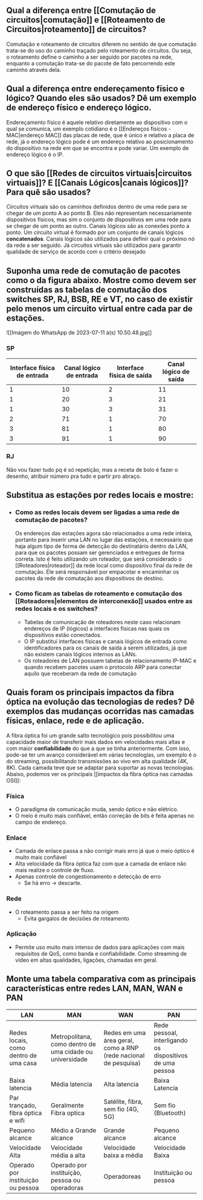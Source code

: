 ## Qual a diferença entre [[Comutação de circuitos|comutação]] e [[Roteamento de Circuitos|roteamento]] de circuitos?

Comutação e roteamento de circuitos diferem no sentido de que comutação trata-se do uso do caminho traçado pelo roteamento de circuitos. Ou seja, o roteamento define o caminho a ser seguido por pacotes na rede, enquanto a comutação trata-se do pacote de fato percorrendo este caminho através dela.

## Qual a diferença entre endereçamento físico e lógico? Quando eles são usados? Dê um exemplo de endereço físico e endereço lógico.

Endereçamento físico é aquele relativo diretamente ao dispositivo com o qual se comunica, um exemplo cotidiano é o [[Endereços físicos - MAC|endereço MAC]] das placas de rede, que é único e relativo a placa de rede, já o endereço lógico pode é um endereço relativo ao posicionamento do dispositivo na rede em que se encontra e pode variar. Um exemplo de endereço lógico é o IP.

## O que são [[Redes de circuitos virtuais|circuitos virtuais]]? E [[Canais Lógicos|canais lógicos]]? Para quê são usados?

Circuitos virtuais são os caminhos definidos dentro de uma rede para se chegar de um ponto A ao ponto B. Eles não representam necessariamente dispositivos físicos, mas sim o conjunto de dispositivos em uma rede para se chegar de um ponto ao outro. Canais lógicos são as conexões ponto a ponto. Um circuito virtual é formado por um conjunto de canais lógicos **concatenados**.
Canais lógicos são utilizados para definir qual o próximo nó da rede a ser seguido. Já circuitos virtuais são utilizados para garantir qualidade de serviço de acordo com o critério desejado

## Suponha uma rede de comutação de pacotes como o da figura abaixo. Mostre como devem ser construídas as tabelas de comutação dos switches SP, RJ, BSB, RE e VT, no caso de existir pelo menos um circuito virtual entre cada par de estações.
![[Imagem do WhatsApp de 2023-07-11 à(s) 10.50.48.jpg]]
### SP

| Interface física de entrada | Canal lógico de entrada | Interface física de saída | Canal lógico de saída |
| --------------------------- | ----------------------- | ------------------------- | --------------------- |
| 1                           | 10                      | 2                         | 11                    |
| 1                           | 20                      | 3                         | 21                    |
| 1                           | 30                      | 3                         | 31                    |
| 2                           | 71                      | 1                         | 70                    |
| 3                           | 81                      | 1                         | 80                    |
| 3                           | 91                      | 1                         | 90                    |

### RJ 

Não vou fazer tudo pq é só repetição, mas a receta de bolo é fazer o desenho, atribuir número pra tudo e partir pro abraço.

## Substitua as estações por redes locais e mostre:
- ### Como as redes locais devem ser ligadas a uma rede de comutação de pacotes?
	Os endereços das estações agora são relacionados a uma rede inteira, portanto para inserir uma LAN no lugar das estações, é necessário que haja algum tipo de forma de detecção do destinatário dentro da LAN, para que os pacotes possam ser gerenciados e entregues de forma correta. Isto é feito utilizando um roteador, que será considerado o [[Roteadores|roteador]] da rede local como dispositivo final da rede de comutação. Ele será responsável por empacotar e encaminhar os pacotes da rede de comutação aos dispositivos de destino.
- ### Como ficam as tabelas de roteamento e comutação dos [[Roteadores|elementos de interconexão]] usados entre as redes locais e os switches?
	- Tabelas de comunicação de roteadores neste caso relacionam endereços de IP (lógicos) a interfaces físicas nas quais os dispositivos estão conectados. 
	- O IP substitui interfaces físicas e canais lógicos de entrada como identificadores para os canais de saída a serem utilizados, já que não existem canais lógicos internos as LANs.
	- Os roteadores de LAN possuem tabelas de relacionamento IP-MAC e quando recebem pacotes usam o protocolo ARP para conectar aquilo que receberam da rede de comutação

## Quais foram os principais impactos da fibra óptica na evolução das tecnologias de redes? Dê exemplos das mudanças ocorridas nas camadas físicas, enlace, rede e de aplicação.
A fibra óptica foi um grande salto tecnológico pois possibilitou uma capacidade maior de transferir mais dados em velocidades mais altas e com maior **confiabilidade** do que a que se tinha anteriormente. Com isso, pode-se ter um avanço considerável em várias tecnologias, um exemplo é o do streaming, possibilitando transmissões ao vivo em alta qualidade (4K, 8K). Cada camada teve que se adaptar para suportar as novas tecnologias.
Abaixo, podemos ver os principais [[impactos da fibra óptica nas camadas OSI]]:
### Física
- O paradigma de comunicação muda, sendo óptico e não elétrico.
- O meio é muito mais confiável, então correção de bits é feita apenas no campo de endereço.
### Enlace
- Camada de enlace passa a não corrigir mais erro já que o meio óptico é muito mais confiável
- Alta velocidade da fibra óptica faz com que a camada de enlace não mais realize o controle de fluxo.
- Apenas controle de congestionamento e detecção de erro
	- Se há erro -> descarte.
### Rede
- O roteamento passa a ser feito na origem
	- Evita gargalos de decisões de roteamento
### Aplicação
- Permite uso muito mais intenso de dados para aplicações com mais requisitos de QoS, como banda e confiabilidade. Como streaming de vídeo em altas qualidades, ligações, chamadas em geral.

## Monte uma tabela comparativa com as principais características entre redes LAN, MAN, WAN e PAN
| LAN                                   | MAN                                                      | WAN                                                             | PAN                                                      |
| ------------------------------------- | -------------------------------------------------------- | --------------------------------------------------------------- | -------------------------------------------------------- |
| Redes locais, como dentro de uma casa | Metropolitana, como dentro de uma cidade ou universidade | Redes em uma área geral, como a RNP (rede nacional de pesquisa) | Rede pessoal, interligando os dispositivos de uma pessoa |
| Baixa latencia                        | Média latencia                                           | Alta latencia                                                   | Baixa Latencia                                           |
| Par trançado, fibra óptica e wifi     | Geralmente Fibra optica                                  | Satélite, fibra, sem fio (4G, 5G)                               | Sem fio (Bluetooth)                                      |
| Pequeno alcance                       | Médio a Grande alcance                                   | Grande alcance                                                  | Pequeno alcance                                          |
| Velocidade Alta                       | Velocidade média a alta                                  | Velocidade baixa a média                                        | Velocidade Baixa                                         |
| Operado por instituição ou pessoa     | Operado por instituição, pessoa ou operadoras            | Operadoreas                                                     | Instituição ou pessoa                                    | 


